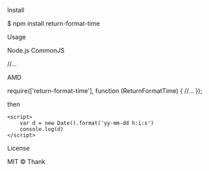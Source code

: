 Install

$ npm install return-format-time

Usage

Node.js CommonJS

  //...

AMD

require(['return-format-time'], function (ReturnFormatTime) {
  //...
});  

then

```
<script>
    var d = new Date().format('yy-mm-dd h:i:s')
    console.log(d)
</script>
```

License

MIT © Thank